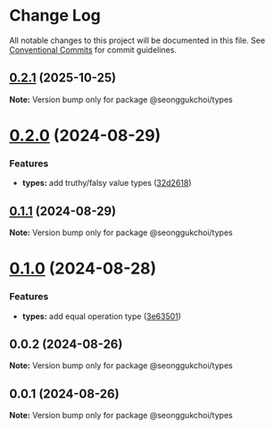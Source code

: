 # Change Log

All notable changes to this project will be documented in this file.
See [Conventional Commits](https://conventionalcommits.org) for commit guidelines.

## [0.2.1](https://github.com/seonggukchoi/packages.js/compare/@seonggukchoi/types@0.2.0...@seonggukchoi/types@0.2.1) (2025-10-25)

**Note:** Version bump only for package @seonggukchoi/types

# [0.2.0](https://github.com/seonggukchoi/packages.js/compare/@seonggukchoi/types@0.1.1...@seonggukchoi/types@0.2.0) (2024-08-29)

### Features

- **types:** add truthy/falsy value types ([32d2618](https://github.com/seonggukchoi/packages.js/commit/32d2618c9ca3666ba123101689189a1fbed876f3))

## [0.1.1](https://github.com/seonggukchoi/packages.js/compare/@seonggukchoi/types@0.1.0...@seonggukchoi/types@0.1.1) (2024-08-29)

**Note:** Version bump only for package @seonggukchoi/types

# [0.1.0](https://github.com/seonggukchoi/packages.js/compare/@seonggukchoi/types@0.0.2...@seonggukchoi/types@0.1.0) (2024-08-28)

### Features

- **types:** add equal operation type ([3e63501](https://github.com/seonggukchoi/packages.js/commit/3e6350176e96a7951b02f810c1617741e6415255))

## 0.0.2 (2024-08-26)

**Note:** Version bump only for package @seonggukchoi/types

## 0.0.1 (2024-08-26)

**Note:** Version bump only for package @seonggukchoi/types
